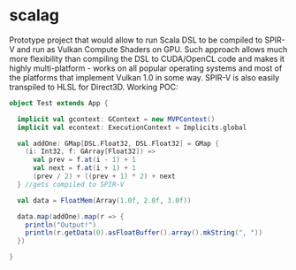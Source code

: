 # scalag

Prototype project that would allow to run Scala DSL to be compiled to SPIR-V and run as Vulkan Compute Shaders on GPU. Such approach allows much more flexibility than compiling the DSL to CUDA/OpenCL code and makes it highly multi-platform - works on all popular operating systems and most of the platforms that implement Vulkan 1.0 in some way. SPIR-V is also easily transpiled to HLSL for Direct3D. Working POC:
```scala
object Test extends App {

  implicit val gcontext: GContext = new MVPContext()
  implicit val econtext: ExecutionContext = Implicits.global

  val addOne: GMap[DSL.Float32, DSL.Float32] = GMap {
    (i: Int32, f: GArray[Float32]) =>
      val prev = f.at(i - 1) + 1
      val next = f.at(i + 1) + 1
      (prev / 2) + ((prev + 1) * 2) + next
  } //gets compiled to SPIR-V

  val data = FloatMem(Array(1.0f, 2.0f, 3.0f))

  data.map(addOne).map(r => {
    println("Output!")
    println(r.getData(0).asFloatBuffer().array().mkString(", "))
  })

}
```
